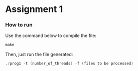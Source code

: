 # Assignment 1

### How to run

Use the command below to compile the file:
```c
make
```

Then, just run the file generated:
```c
./prog1 -t (number_of_threads) -f (files to be processed)
```

